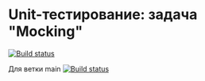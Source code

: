# Unit-тестирование: задача "Mocking"

[![Build status](https://ci.appveyor.com/api/projects/status/xhdw3l7wsy2fghqv?svg=true)](https://ci.appveyor.com/project/pryanikkun/test-ci-mock)

Для ветки main [![Build status](https://ci.appveyor.com/api/projects/status/xhdw3l7wsy2fghqv/branch/main?svg=true)](https://ci.appveyor.com/project/pryanikkun/test-ci-mock/branch/main)
